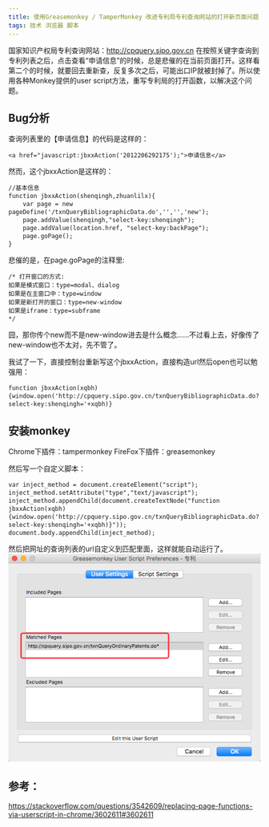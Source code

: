 ```yaml
---
title: 使用Greasemonkey / TamperMonkey 改进专利局专利查询网站的打开新页面问题
tags: 技术 浏览器 脚本
---  
```


国家知识产权局专利查询网站：http://cpquery.sipo.gov.cn 在按照关键字查询到专利列表之后，点击查看“申请信息”的时候，总是悲催的在当前页面打开。这样看第二个的时候，就要回去重新查，反复多次之后，可能出口IP就被封掉了。所以使用各种Monkey提供的user script方法，重写专利局的打开函数，以解决这个问题。

<!--more-->

## Bug分析
查询列表里的【申请信息】的代码是这样的：

    <a href="javascript:jbxxAction('2012206292175');">申请信息</a>
    
然而，这个jbxxAction是这样的：

    //基本信息
    function jbxxAction(shenqingh,zhuanlilx){
        var page = new pageDefine('/txnQueryBibliographicData.do','','','new');
        page.addValue(shenqingh,"select-key:shenqingh");
        page.addValue(location.href, "select-key:backPage");
        page.goPage();
    }
    
悲催的是，在page.goPage的注释里:

    /* 打开窗口的方式:
    如果是模式窗口：type=modal、dialog
    如果是在主窗口中：type=window
    如果是新打开的窗口：type=new-window
    如果是iframe：type=subframe
    */
    
囧，那你传个new而不是new-window进去是什么概念……不过看上去，好像传了new-window也不太对，先不管了。

我试了一下，直接控制台重新写这个jbxxAction，直接构造url然后open也可以勉强用：

    function jbxxAction(xqbh){window.open('http://cpquery.sipo.gov.cn/txnQueryBibliographicData.do?select-key:shenqingh='+xqbh)}

## 安装monkey
Chrome下插件：tampermonkey
FireFox下插件：greasemonkey

然后写一个自定义脚本：

    var inject_method = document.createElement("script");
    inject_method.setAttribute("type","text/javascript");
    inject_method.appendChild(document.createTextNode("function jbxxAction(xqbh){window.open('http://cpquery.sipo.gov.cn/txnQueryBibliographicData.do?select-key:shenqingh='+xqbh)}"));
    document.body.appendChild(inject_method);

然后把网址的查询列表的url自定义到匹配里面，这样就能自动运行了。
![image](/illustration/use-xmonkey-fix-sipo-newwindow-bug.png)

## 参考：
https://stackoverflow.com/questions/3542609/replacing-page-functions-via-userscript-in-chrome/3602611#3602611
    

    

